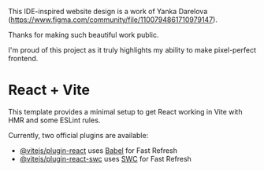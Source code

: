 This IDE-inspired website design is a work of Yanka Darelova (https://www.figma.com/community/file/1100794861710979147).

Thanks for making such beautiful work public.

I'm proud of this project as it truly highlights my ability to make pixel-perfect frontend.

# React + Vite

This template provides a minimal setup to get React working in Vite with HMR and some ESLint rules.

Currently, two official plugins are available:

- [@vitejs/plugin-react](https://github.com/vitejs/vite-plugin-react/blob/main/packages/plugin-react/README.md) uses [Babel](https://babeljs.io/) for Fast Refresh
- [@vitejs/plugin-react-swc](https://github.com/vitejs/vite-plugin-react-swc) uses [SWC](https://swc.rs/) for Fast Refresh
